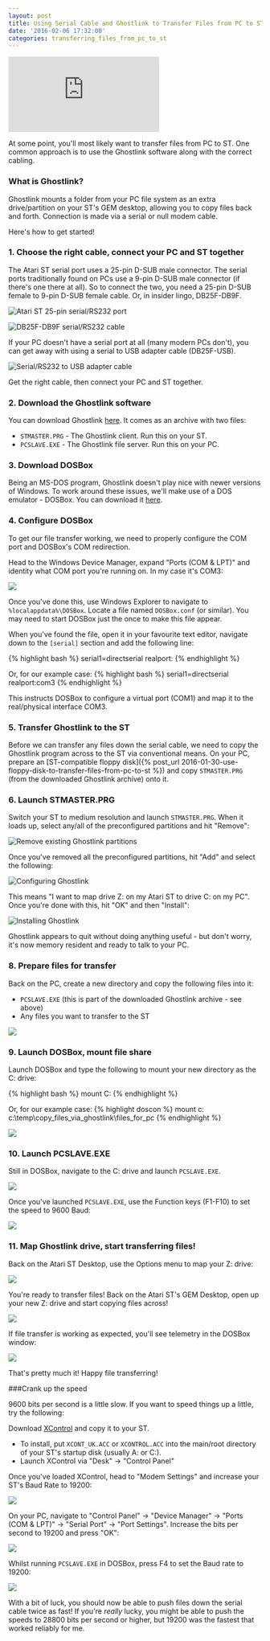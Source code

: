 ```yaml
---
layout: post
title: Using Serial Cable and Ghostlink to Transfer Files from PC to ST
date: '2016-02-06 17:32:00' 
categories: transferring_files_from_pc_to_st
---
```


<div class="youtube-container">
<iframe src="https://www.youtube.com/embed/N_l7VXHF9m0?rel=0" 
frameborder="0" allowfullscreen class="youtube-video"></iframe>
</div> 

At some point, you'll most likely want to transfer files from PC to ST. One common approach is to use the Ghostlink software along with the correct cabling.

### What is Ghostlink?

Ghostlink mounts a folder from your PC file system as an extra drive/partition on your ST's GEM desktop, allowing you to copy files back and forth. Connection is made via a serial or null modem cable.

Here's how to get started!

### 1. Choose the right cable, connect your PC and ST together

The Atari ST serial port uses a 25-pin D-SUB male connector. The serial ports traditionally found on PCs use a 9-pin D-SUB male connector (if there's one there at all). So to connect the two, you need a 25-pin D-SUB female to 9-pin D-SUB female cable. Or, in insider lingo, DB25F-DB9F.

![](/img/posts/atari_st_rs232_serial_port_25pin_db25.jpg "Atari ST 25-pin serial/RS232 port")

![](/img/posts/atari_st_rs232_serial_cable_db25f-db9f.jpg "DB25F-DB9F serial/RS232 cable")

If your PC doesn't have a serial port at all (many modern PCs don't), you can get away with using a serial to USB adapter cable (DB25F-USB).

![](/img/posts/atari_st_rs232_serial_to_usb_adapter.jpg "Serial/RS232 to USB adapter cable")

Get the right cable, then connect your PC and ST together.

### 2. Download the Ghostlink software

You can download Ghostlink <a href="http://www.chebucto.ns.ca/Services/PDA/AtariSTMisc.shtml" target="_blank">here</a>. It comes as an archive with two files:

* <code>STMASTER.PRG</code> - The Ghostlink client. Run this on your ST.
* <code>PCSLAVE.EXE</code> - The Ghostlink file server. Run this on your PC.

### 3. Download DOSBox

Being an MS-DOS program, Ghostlink doesn't play nice with newer versions of Windows. To work around these issues, we'll make use of a DOS emulator - DOSBox. You can download it <a href="http://www.dosbox.com/download.php?main=1" target="_blank">here</a>. 

### 4. Configure DOSBox

To get our file transfer working, we need to properly configure the COM port and DOSBox's COM redirection.

Head to the Windows Device Manager, expand "Ports (COM & LPT)" and identity what COM port you're running on. In my case it's COM3:

![](/img/posts/device_manager_com_ports.png)

Once you've done this, use Windows Explorer to navigate to <code>%localappdata%\DOSBox</code>. Locate a file named <code>DOSBox.conf</code> (or similar). You may need to start DOSBox just the once to make this file appear. 

When you've found the file, open it in your favourite text editor, navigate down to the <code>[serial]</code> section and add the following line:

{% highlight bash %}
serial1=directserial realport:<MY REAL COM PORT>
{% endhighlight %}

Or, for our example case:
{% highlight bash %}
serial1=directserial realport:com3
{% endhighlight %}

This instructs DOSBox to configure a virtual port (COM1) and map it to the real/physical interface COM3.

### 5. Transfer Ghostlink to the ST

Before we can transfer any files down the serial cable, we need to copy the Ghostlink program across to the ST via conventional means. On your PC, prepare an [ST-compatible floppy disk]({% post_url 2016-01-30-use-floppy-disk-to-transfer-files-from-pc-to-st %}) and copy <code>STMASTER.PRG</code> (from the downloaded Ghostlink archive) onto it.

### 6. Launch STMASTER.PRG

Switch your ST to medium resolution and launch <code>STMASTER.PRG</code>. When it loads up, select any/all of the preconfigured partitions and hit "Remove":

![](/img/posts/configuring_ghostlink_1.png "Remove existing Ghostlink partitions")

Once you've removed all the preconfigured partitions, hit "Add" and select the following:

![](/img/posts/configuring_ghostlink_2.png "Configuring Ghostlink")

This means "I want to map drive Z: on my Atari ST to drive C: on my PC". Once you're done with this, hit "OK" and then "Install":

![](/img/posts/configuring_ghostlink_3.png "Installing Ghostlink")

Ghostlink appears to quit without doing anything useful - but don't worry, it's now memory resident and ready to talk to your PC.

### 8. Prepare files for transfer

Back on the PC, create a new directory and copy the following files into it:

* <code>PCSLAVE.EXE</code> (this is part of the downloaded Ghostlink archive - see above)
* Any files you want to transfer to the ST

![](/img/posts/files_to_copy_st.png)

### 9. Launch DOSBox, mount file share

Launch DOSBox and type the following to mount your new directory as the C: drive:

{% highlight bash %}
mount C: <PATH TO FILE SHARE DIRECTORY>
{% endhighlight %}

Or, for our example case:
{% highlight doscon %}
mount c: c:\temp\copy_files_via_ghostlink\files_for_pc
{% endhighlight %}

![](/img/posts/dosbox_mount_file_share.gif)

### 10. Launch PCSLAVE.EXE

Still in DOSBox, navigate to the C: drive and launch <code>PCSLAVE.EXE</code>.

![](/img/posts/launch_pc_slave.png)

Once you've launched <code>PCSLAVE.EXE</code>, use the Function keys (F1-F10) to set the speed to 9600 Baud: 

![](/img/posts/ghostlink_9600_baud.png)

### 11. Map Ghostlink drive, start transferring files!

Back on the Atari ST Desktop, use the Options menu to map your Z: drive:

![](/img/posts/atari_st_map_drive.gif)

You're ready to transfer files! Back on the Atari ST's GEM Desktop, open up your new Z: drive and start copying files across! 

![](/img/posts/atari_st_transfer_files.gif)

If file transfer is working as expected, you'll see telemetry in the DOSBox window:

![](/img/posts/ghostlink_pc_slave_telemetry.png)

That's pretty much it! Happy file transferring!

###Crank up the speed

9600 bits per second is a little slow. If you want to speed things up a little, try the following:

Download <a href="https://sites.google.com/site/stessential/control-panel-replacements/xcontrol" target="_blank">XControl</a> and copy it to your ST.

* To install, put <code>XCONT_UK.ACC</code> or <code>XCONTROL.ACC</code> into the main/root directory of your ST's startup disk (usually A: or C:).
* Launch XControl via "Desk" -> "Control Panel"

Once you've loaded XControl, head to "Modem Settings" and increase your ST's Baud Rate to 19200:

![](/img/posts/atari_st_xcontrol_19200_baud.png)

On your PC, navigate to "Control Panel" -> "Device Manager" -> "Ports (COM & LPT)" -> "Serial Port" -> "Port Settings". Increase the bits per second to 19200 and press "OK":

![](/img/posts/device_manager_com_port_settings.png)
 
Whilst running <code>PCSLAVE.EXE</code> in DOSBox, press F4 to set the Baud rate to 19200:
 
![](/img/posts/ghostlink_19200_baud.png)

With a bit of luck, you should now be able to push files down the serial cable twice as fast! If you're *really* lucky, you might be able to push the speeds to 28800 bits per second or higher, but 19200 was the fastest that worked reliably for me.
